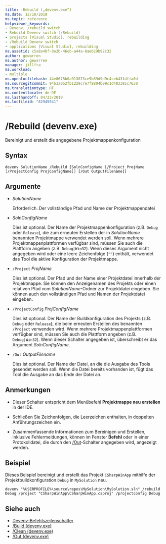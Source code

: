 ```yaml
---
title: -Rebuild („devenv.exe“)
ms.date: 12/10/2018
ms.topic: reference
helpviewer_keywords:
- Devenv, /rebuild switch
- Rebuild Devenv switch (/Rebuild)
- projects [Visual Studio], rebuilding
- /Rebuild Devenv switch
- applications [Visual Studio], rebuilding
ms.assetid: c5a8a4bf-0e2b-46eb-a44a-8aeb29b92c32
author: gewarren
ms.author: gewarren
manager: jillfra
ms.workload:
- multiple
ms.openlocfilehash: 44e8675b0a913873ce9b89d9d9c4ceb431dffa0d
ms.sourcegitcommit: 94b3a052fb1229c7e7f8804b09c1d403385c7630
ms.translationtype: HT
ms.contentlocale: de-DE
ms.lasthandoff: 04/23/2019
ms.locfileid: "62945541"
---
```

# <a name="rebuild-devenvexe"></a>/Rebuild (devenv.exe)

Bereinigt und erstellt die angegebene Projektmappenkonfiguration

## <a name="syntax"></a>Syntax

```shell
devenv SolutionName /Rebuild [SolnConfigName [/Project ProjName [/ProjectConfig ProjConfigName]] [/Out OutputFilename]]
```

## <a name="arguments"></a>Argumente

- *SolutionName*

  Erforderlich. Der vollständige Pfad und Name der Projektmappendatei

- *SolnConfigName*

  Dies ist optional. Der Name der Projektmappenkonfiguration (z.B. `Debug` oder `Release`), die zum erneuten Erstellen der in *SolutionName* benannten Projektmappe verwendet werden soll. Wenn mehrere Projektmappenplattformen verfügbar sind, müssen Sie auch die Plattform angeben (z.B. `Debug|Win32`). Wenn dieses Argument nicht angegeben wird oder eine leere Zeichenfolge (`""`) enthält, verwendet das Tool die aktive Konfiguration der Projektmappe.

- `/Project` *ProjName*

  Dies ist optional. Der Pfad und der Name einer Projektdatei innerhalb der Projektmappe. Sie können den Anzeigenamen des Projekts oder einen relativen Pfad vom *SolutionName*-Ordner zur Projektdatei eingeben. Sie können auch den vollständigen Pfad und Namen der Projektdatei eingeben.

- `/ProjectConfig` *ProjConfigName*

  Dies ist optional. Der Name der Buildkonfiguration des Projekts (z.B. `Debug` oder `Release`), die beim erneuten Erstellen des benannten `/Project` verwenden wird. Wenn mehrere Projektmappenplattformen verfügbar sind, müssen Sie auch die Plattform angeben (z.B. `Debug|Win32`). Wenn dieser Schalter angegeben ist, überschreibt er das Argument *SolnConfigName*.

- `/Out` *OutputFilename*

  Dies ist optional. Der Name der Datei, an die die Ausgabe des Tools gesendet werden soll. Wenn die Datei bereits vorhanden ist, fügt das Tool die Ausgabe an das Ende der Datei an.

## <a name="remarks"></a>Anmerkungen

- Dieser Schalter entspricht dem Menübefehl **Projektmappe neu erstellen** in der IDE.

- Schließen Sie Zeichenfolgen, die Leerzeichen enthalten, in doppelten Anführungszeichen ein.

- Zusammenfassende Informationen zum Bereinigen und Erstellen, inklusive Fehlermeldungen, können im Fenster **Befehl** oder in einer Protokolldatei, die durch den [/Out](out-devenv-exe.md)-Schalter angegeben wird, angezeigt werden.

## <a name="example"></a>Beispiel

Dieses Beispiel bereinigt und erstellt das Projekt `CSharpWinApp` mithilfe der Projektbuildkonfiguration `Debug` in `MySolution` neu.

```shell
devenv "%USERPROFILE%\source\repos\MySolution\MySolution.sln" /rebuild Debug /project "CSharpWinApp\CSharpWinApp.csproj" /projectconfig Debug
```

## <a name="see-also"></a>Siehe auch

- [Devenv-Befehlszeilenschalter](../../ide/reference/devenv-command-line-switches.md)
- [/Build (devenv.exe)](../../ide/reference/build-devenv-exe.md)
- [/Clean (devenv.exe)](../../ide/reference/clean-devenv-exe.md)
- [/Out (devenv.exe)](../../ide/reference/out-devenv-exe.md)